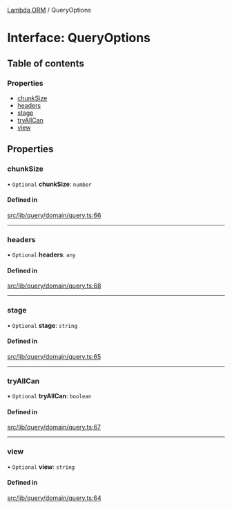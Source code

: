 [Lambda ORM](../README.md) / QueryOptions

# Interface: QueryOptions

## Table of contents

### Properties

- [chunkSize](QueryOptions.md#chunksize)
- [headers](QueryOptions.md#headers)
- [stage](QueryOptions.md#stage)
- [tryAllCan](QueryOptions.md#tryallcan)
- [view](QueryOptions.md#view)

## Properties

### chunkSize

• `Optional` **chunkSize**: `number`

#### Defined in

[src/lib/query/domain/query.ts:66](https://github.com/FlavioLionelRita/lambdaorm/blob/6310c38e/src/lib/query/domain/query.ts#L66)

___

### headers

• `Optional` **headers**: `any`

#### Defined in

[src/lib/query/domain/query.ts:68](https://github.com/FlavioLionelRita/lambdaorm/blob/6310c38e/src/lib/query/domain/query.ts#L68)

___

### stage

• `Optional` **stage**: `string`

#### Defined in

[src/lib/query/domain/query.ts:65](https://github.com/FlavioLionelRita/lambdaorm/blob/6310c38e/src/lib/query/domain/query.ts#L65)

___

### tryAllCan

• `Optional` **tryAllCan**: `boolean`

#### Defined in

[src/lib/query/domain/query.ts:67](https://github.com/FlavioLionelRita/lambdaorm/blob/6310c38e/src/lib/query/domain/query.ts#L67)

___

### view

• `Optional` **view**: `string`

#### Defined in

[src/lib/query/domain/query.ts:64](https://github.com/FlavioLionelRita/lambdaorm/blob/6310c38e/src/lib/query/domain/query.ts#L64)
